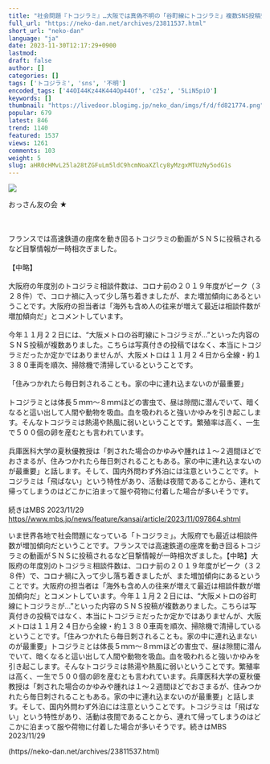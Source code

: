 ```yaml
---
title: "社会問題『トコジラミ』…大阪では真偽不明の「谷町線にトコジラミ」複数SNS投稿受け1380車両を順次清掃する事態に... "
full_url: "https://neko-dan.net/archives/23811537.html"
short_url: "neko-dan"
language: "ja"
date: 2023-11-30T12:17:29+0900
lastmod: 
draft: false
author: []
categories: []
tags: ['トコジラミ', 'sns', '不明']
encoded_tags: ['44OI44Kz44K444Op44Of', 'c25z', '5LiN5piO']
keywords: []
thumbnail: "https://livedoor.blogimg.jp/neko_dan/imgs/f/d/fd821774.png"
popular: 679
latest: 846
trend: 1140
featured: 1537
views: 1261
comments: 103
weight: 5
slug: aHR0cHMvL25la28tZGFuLm5ldC9hcmNoaXZlcy8yMzgxMTUzNy5odG1s
---
```


![](https://livedoor.blogimg.jp/neko_dan/imgs/f/d/fd821774.png)

<div><p>おっさん友の会 ★ </p><br> <br> フランスでは高速鉄道の座席を動き回るトコジラミの動画がＳＮＳに投稿されるなど目撃情報が一時相次ぎました。 <br> <br> 【中略】 <br> <br> 大阪府の年度別のトコジラミ相談件数は、コロナ前の２０１９年度がピーク（３２８件）で、コロナ禍に入って少し落ち着きましたが、また増加傾向にあるということです。大阪府の担当者は「海外も含め人の往来が増えて最近は相談件数が増加傾向だ」とコメントしています。 <br> <br> 今年１１月２２日には、“大阪メトロの谷町線にトコジラミが…”といった内容のＳＮＳ投稿が複数ありました。こちらは写真付きの投稿ではなく、本当にトコジラミだったか定かではありませんが、大阪メトロは１１月２４日から全線・約１３８０車両を順次、掃除機で清掃しているということです。 <br> <br> 「住みつかれたら毎日刺されることも。家の中に連れ込まないのが最重要」 <br> <br> トコジラミとは体長５ｍｍ～８ｍｍほどの害虫で、昼は隙間に潜んでいて、暗くなると這い出して人間や動物を吸血。血を吸われると強いかゆみを引き起こします。そんなトコジラミは熱湯や熱風に弱いということです。繁殖率は高く、一生で５００個の卵を産むとも言われています。 <br> <br> 兵庫医科大学の夏秋優教授は「刺された場合のかゆみや腫れは１～２週間ほどでおさまるが、住みつかれたら毎日刺されることもある。家の中に連れ込まないのが最重要」と話します。そして、国内外問わず外泊には注意ということです。トコジラミは「飛ばない」という特性があり、活動は夜間であることから、連れて帰ってしまうのはどこかに泊まって服や荷物に付着した場合が多いそうです。 <br> <br> 続きはMBS 2023/11/29 <br> <a target='_blank' href='https//www.mbs.jp/news/feature/kansai/article/2023/11/097864.shtml'>https//www.mbs.jp/news/feature/kansai/article/2023/11/097864.shtml</a> <p>いま世界各地で社会問題になっている「トコジラミ」。大阪府でも最近は相談件数が増加傾向だということです。フランスでは高速鉄道の座席を動き回るトコジラミの動画がＳＮＳに投稿されるなど目撃情報が一時相次ぎました。【中略】大阪府の年度別のトコジラミ相談件数は、コロナ前の２０１９年度がピーク（３２８件）で、コロナ禍に入って少し落ち着きましたが、また増加傾向にあるということです。大阪府の担当者は「海外も含め人の往来が増えて最近は相談件数が増加傾向だ」とコメントしています。今年１１月２２日には、“大阪メトロの谷町線にトコジラミが…”といった内容のＳＮＳ投稿が複数ありました。こちらは写真付きの投稿ではなく、本当にトコジラミだったか定かではありませんが、大阪メトロは１１月２４日から全線・約１３８０車両を順次、掃除機で清掃しているということです。「住みつかれたら毎日刺されることも。家の中に連れ込まないのが最重要」トコジラミとは体長５ｍｍ～８ｍｍほどの害虫で、昼は隙間に潜んでいて、暗くなると這い出して人間や動物を吸血。血を吸われると強いかゆみを引き起こします。そんなトコジラミは熱湯や熱風に弱いということです。繁殖率は高く、一生で５００個の卵を産むとも言われています。兵庫医科大学の夏秋優教授は「刺された場合のかゆみや腫れは１～２週間ほどでおさまるが、住みつかれたら毎日刺されることもある。家の中に連れ込まないのが最重要」と話します。そして、国内外問わず外泊には注意ということです。トコジラミは「飛ばない」という特性があり、活動は夜間であることから、連れて帰ってしまうのはどこかに泊まって服や荷物に付着した場合が多いそうです。続きはMBS 2023/11/29</p></div>

(https//neko-dan.net/archives/23811537.html)
